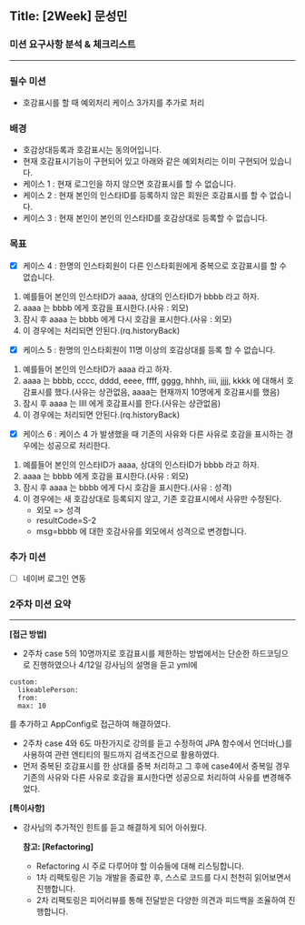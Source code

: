 ## Title: [2Week] 문성민

### 미션 요구사항 분석 & 체크리스트

---
### 필수 미션
- 호감표시를 할 때 예외처리 케이스 3가지를 추가로 처리

### 배경
- 호감상대등록과 호감표시는 동의어입니다.
- 현재 호감표시기능이 구현되어 있고 아래와 같은 예외처리는 이미 구현되어 있습니다.
- 케이스 1 : 현재 로그인을 하지 않으면 호감표시를 할 수 없습니다.
- 케이스 2 : 현재 본인의 인스타ID를 등록하지 않은 회원은 호감표시를 할 수 없습니다.
- 케이스 3 : 현재 본인이 본인의 인스타ID를 호감상대로 등록할 수 없습니다.

### 목표
- [x] 케이스 4 : 한명의 인스타회원이 다른 인스타회원에게 중복으로 호감표시를 할 수 없습니다.
1. 예를들어 본인의 인스타ID가 aaaa, 상대의 인스타ID가 bbbb 라고 하자.
2. aaaa 는 bbbb 에게 호감을 표시한다.(사유 : 외모)
3. 잠시 후 aaaa 는 bbbb 에게 다시 호감을 표시한다.(사유 : 외모)
4. 이 경우에는 처리되면 안된다.(rq.historyBack)

- [x] 케이스 5 : 한명의 인스타회원이 11명 이상의 호감상대를 등록 할 수 없습니다.
1. 예를들어 본인의 인스타ID가 aaaa 라고 하자.
2. aaaa 는 bbbb, cccc, dddd, eeee, ffff, gggg, hhhh, iiii, jjjj, kkkk 에 대해서 호감표시를 했다.(사유는 상관없음, aaaa는 현재까지 10명에게 호감표시를 했음)
3. 잠시 후 aaaa 는 llll 에게 호감표시를 한다.(사유는 상관없음)
4. 이 경우에는 처리되면 안된다.(rq.historyBack)

- [x] 케이스 6 : 케이스 4 가 발생했을 때 기존의 사유와 다른 사유로 호감을 표시하는 경우에는 성공으로 처리한다.
1. 예를들어 본인의 인스타ID가 aaaa, 상대의 인스타ID가 bbbb 라고 하자.
2. aaaa 는 bbbb 에게 호감을 표시한다.(사유 : 외모)
3. 잠시 후 aaaa 는 bbbb 에게 다시 호감을 표시한다.(사유 : 성격)
4. 이 경우에는 새 호감상대로 등록되지 않고, 기존 호감표시에서 사유만 수정된다.
   - 외모 => 성격
   - resultCode=S-2
   - msg=bbbb 에 대한 호감사유를 외모에서 성격으로 변경합니다.

### 추가 미션
- [ ] 네이버 로그인 연동

### 2주차 미션 요약

---

**[접근 방법]**

- 2주차 case 5의 10명까지로 호감표시를 제한하는 방법에서는 단순한 하드코딩으로 진행하였으나 4/12일 강사님의 설명을 듣고 yml에 
```
custom:
  likeablePerson:
  from:
  max: 10
```
를 추가하고 AppConfig로 접근하여 해결하였다.

- 2주차 case 4와 6도 마찬가지로 강의를 듣고 수정하여 JPA 함수에서 언더바(_)를 사용하여 관련 엔티티의 필드까지 검색조건으로 활용하였다.
- 먼저 중복된 호감표시를 한 상대를 중복 처리하고 그 후에 case4에서 중복일 경우 기존의 사유와 다른 사유로 호감을 표시한다면 성공으로
처리하여 사유를 변경해주었다.

**[특이사항]**

- 강사님의 추가적인 힌트를 듣고 해결하게 되어 아쉬웠다.


  **참고: [Refactoring]**

    - Refactoring 시 주로 다루어야 할 이슈들에 대해 리스팅합니다.
    - 1차 리팩토링은 기능 개발을 종료한 후, 스스로 코드를 다시 천천히 읽어보면서 진행합니다.
    - 2차 리팩토링은 피어리뷰를 통해 전달받은 다양한 의견과 피드백을 조율하여 진행합니다.